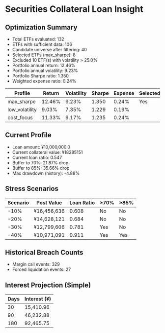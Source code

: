 # Securities Collateral Loan Insight

## Optimization Summary
- Total ETFs evaluated: 132
- ETFs with sufficient data: 106
- Candidate universe after filtering: 40
- Selected ETFs (max_sharpe): 8
- Excluded 10 ETF(s) with volatility > 25.0%
- Portfolio annual return: 12.46%
- Portfolio annual volatility: 9.23%
- Portfolio Sharpe ratio: 1.350
- Weighted expense ratio: 0.24%

| Profile | Return | Volatility | Sharpe | Expense | Selected |
| --- | --- | --- | --- | --- | --- |
| max_sharpe | 12.46% | 9.23% | 1.350 | 0.24% | Yes |
| low_volatility | 9.03% | 7.35% | 1.229 | 0.19% |  |
| cost_focus | 11.33% | 9.17% | 1.235 | 0.24% |  |

## Current Profile
- Loan amount: ¥10,000,000.0
- Current collateral value: ¥18285151
- Current loan ratio: 0.547
- Buffer to 70%: 21.87% drop
- Buffer to 85%: 35.66% drop
- Max drawdown (history): -4.88%

## Stress Scenarios
| Scenario | Post Value | Loan Ratio | ≥70% | ≥85% |
| --- | --- | --- | --- | --- |
| -10% | ¥16,456,636 | 0.608 | No | No |
| -20% | ¥14,628,121 | 0.684 | No | No |
| -30% | ¥12,799,606 | 0.781 | Yes | No |
| -40% | ¥10,971,091 | 0.911 | Yes | Yes |

## Historical Breach Counts
- Margin call events: 329
- Forced liquidation events: 27

## Interest Projection (Simple)
| Days | Interest (¥) |
| --- | --- |
| 30 | 15,410.96 |
| 90 | 46,232.88 |
| 180 | 92,465.75 |
